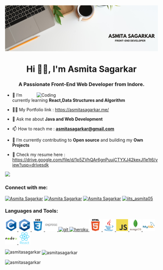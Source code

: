 ![logo](https://github.com/AsmitaSagarkar/AsmitaSagarkar/blob/main/Banner.png)

<h1 align="center">Hi 🙋‍♀️, I'm Asmita Sagarkar</h1>
<h3 align="center">A Passionate Front-End Web Developer from Indore.</h3>

<img align="right" alt ="Coding" width="400" src = "https://camo.githubusercontent.com/374987f773148e46b1851b9e3bc4bf71b182562dd002620ef3e4263cb3997130/68747470733a2f2f6d69726f2e6d656469756d2e636f6d2f6d61782f3837352f312a7164415731546a434e353768316c6275757a766368672e676966">

- 🌱 I’m currently learning **React,Data Structures and Algorithm**

- 👨‍💻 My Portfolio link : https://asmitasagarkar.me/

- 💬 Ask me about **Java and Web Development**

- 📫 How to reach me : **asmitasagarkar@gmail.com**

- 🔭 I’m currently contributing to **Open source** and building my **Own Projects**

- 📁 Check my resume here :
https://drive.google.com/file/d/1p5ZVhQAr6gnPuujCTYXJ42kexJl1e1t6/view?usp=drivesdk
<a href="https://visitcount.itsvg.in">
  <img src="https://visitcount.itsvg.in/api?id=AsmitaSagarkar&label=Profile%20Views&color=12&icon=5&pretty=false" />
</a>

<h3 align="left">Connect with me:</h3>
<p align="left">
<a href="https://www.linkedin.com/in/asmita-sagarkar-949a08201" target="_blank"><img align="center" src="https://raw.githubusercontent.com/rahuldkjain/github-profile-readme-generator/master/src/images/icons/Social/linked-in-alt.svg" alt="Asmita Sagarkar" height="30" width="40" /></a>
<a href="https://twitter.com/AsmitaSagarkar" target="_blank"><img align="center" src="https://raw.githubusercontent.com/rahuldkjain/github-profile-readme-generator/master/src/images/icons/Social/twitter-in-alt.svg" alt="Asmita Sagarkar" height="30" width="40" /></a>
<a href="https://www.facebook.com/asmita.sagarkar?mibextid=ZbWKwL" target="_blank"><img align="center" src="https://raw.githubusercontent.com/rahuldkjain/github-profile-readme-generator/master/src/images/icons/Social/facebook.svg" alt="Asmita Sagarkar" height="30" width="40" /></a>
<a href="https://instagram.com/its_asmita05?igshid=ZDdkNTZiNTM=" target="_blank"><img align="center" src="https://raw.githubusercontent.com/rahuldkjain/github-profile-readme-generator/master/src/images/icons/Social/instagram.svg" alt="iits_asmita05" height="30" width="40" /></a>

</p>

<h3 align="left">Languages and Tools:</h3>
<p align="left"> <a href="https://www.cprogramming.com/" target="_blank" rel="noreferrer"> <img src="https://raw.githubusercontent.com/devicons/devicon/master/icons/c/c-original.svg" alt="c" width="40" height="40"/> </a> <a href="https://www.w3schools.com/cpp/" target="_blank" rel="noreferrer"> <img src="https://raw.githubusercontent.com/devicons/devicon/master/icons/cplusplus/cplusplus-original.svg" alt="cplusplus" width="40" height="40"/> </a> <a href="https://www.w3schools.com/css/" target="_blank" rel="noreferrer"> <img src="https://raw.githubusercontent.com/devicons/devicon/master/icons/css3/css3-original-wordmark.svg" alt="css3" width="40" height="40"/> </a> <a href="https://expressjs.com" target="_blank" rel="noreferrer"> <img src="https://raw.githubusercontent.com/devicons/devicon/master/icons/express/express-original-wordmark.svg" alt="express" width="40" height="40"/> </a> <a href="https://git-scm.com/" target="_blank" rel="noreferrer"> <img src="https://www.vectorlogo.zone/logos/git-scm/git-scm-icon.svg" alt="git" width="40" height="40"/> </a> <a href="https://heroku.com" target="_blank" rel="noreferrer"> <img src="https://www.vectorlogo.zone/logos/heroku/heroku-icon.svg" alt="heroku" width="40" height="40"/> </a> <a href="https://www.w3.org/html/" target="_blank" rel="noreferrer"> <img src="https://raw.githubusercontent.com/devicons/devicon/master/icons/html5/html5-original-wordmark.svg" alt="html5" width="40" height="40"/> </a> <a href="https://www.java.com" target="_blank" rel="noreferrer"> <img src="https://raw.githubusercontent.com/devicons/devicon/master/icons/java/java-original.svg" alt="java" width="40" height="40"/> </a> <a href="https://developer.mozilla.org/en-US/docs/Web/JavaScript" target="_blank" rel="noreferrer"> <img src="https://raw.githubusercontent.com/devicons/devicon/master/icons/javascript/javascript-original.svg" alt="javascript" width="40" height="40"/> </a> <a href="https://www.mongodb.com/" target="_blank" rel="noreferrer"> <img src="https://raw.githubusercontent.com/devicons/devicon/master/icons/mongodb/mongodb-original-wordmark.svg" alt="mongodb" width="40" height="40"/> </a> <a href="https://www.mysql.com/" target="_blank" rel="noreferrer"> <img src="https://raw.githubusercontent.com/devicons/devicon/master/icons/mysql/mysql-original-wordmark.svg" alt="mysql" width="40" height="40"/> </a> <a href="https://nodejs.org" target="_blank" rel="noreferrer"> <img src="https://raw.githubusercontent.com/devicons/devicon/master/icons/nodejs/nodejs-original-wordmark.svg" alt="nodejs" width="40" height="40"/> </a> <a href="https://reactjs.org/" target="_blank" rel="noreferrer"> <img src="https://raw.githubusercontent.com/devicons/devicon/master/icons/react/react-original-wordmark.svg" alt="react" width="40" height="40"/> </a> </p>



<p><img align="left" src="https://github-readme-stats.vercel.app/api/top-langs?username=asmitasagarkar&show_icons=true&locale=en&layout=compact" alt="asmitasagarkar" /></p>

<p>&nbsp;<img align="center" src="https://github-readme-stats.vercel.app/api?username=asmitasagarkar&show_icons=true&locale=en" alt="asmitasagarkar" /></p>

<p><img align="center" src="https://github-readme-streak-stats.herokuapp.com/?user=asmitasagarkar&" alt="asmitasagarkar" /></p>


